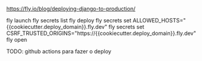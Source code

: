 https://fly.io/blog/deploying-django-to-production/

fly launch
fly secrets list
fly deploy
fly secrets set ALLOWED_HOSTS="{{cookiecutter.deploy_domain}}.fly.dev"
fly secrets set CSRF_TRUSTED_ORIGINS="https://{{cookiecutter.deploy_domain}}.fly.dev"
fly open

TODO:
github actions para fazer o deploy
